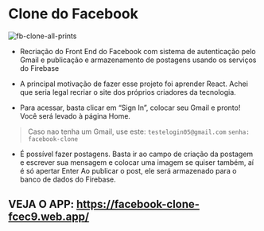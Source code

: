 
# Clone do Facebook

![fb-clone-all-prints](https://user-images.githubusercontent.com/17102184/113195796-164f0280-9239-11eb-9750-172e1f36fa29.png)

* Recriação do Front End do Facebook com sistema de autenticação pelo Gmail e publicação e armazenamento de postagens usando os serviços do Firebase 

* A principal motivação de fazer esse projeto foi aprender React. Achei que seria legal recriar o site dos próprios criadores da tecnologia.

* Para acessar, basta clicar em “Sign In”, colocar seu Gmail e pronto! Você será levado à página Home.


> Caso nao tenha um Gmail, use este:
  `testelogin05@gmail.com`
  `senha: facebook-clone`
 

* É possível fazer postagens. Basta ir ao campo de criação da postagem e escrever sua mensagem e colocar uma imagem se quiser também, aí é só apertar Enter
Ao publicar o post, ele será armazenado para o banco de dados do Firebase.

## VEJA O APP: https://facebook-clone-fcec9.web.app/
